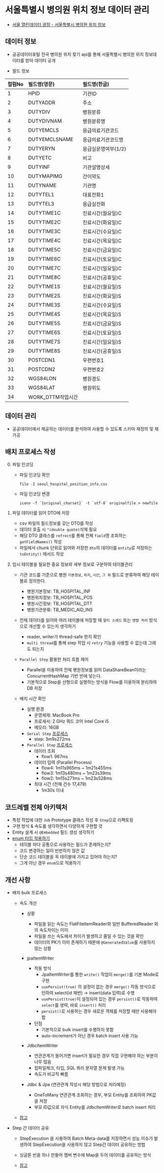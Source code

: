 # 서울특별시 병의원 위치 정보 데이터 관리
- [서울 열린데이터 광장 - 서울특별시 병의원 위치 정보](http://data.seoul.go.kr/dataList/OA-20337/S/1/datasetView.do)

## 데이터 정보
- 공공데이터포털 전국 병의원 위치 찾기 api를 통해 서울특별시 병의원 위치 정보데이터를 받아 데이터 공개

- 필드 정보

|컬럼No|필드명(영문)|필드명(한글)|
|:---|:---|:---|
|1|HPID|기관ID|
|2|DUTYADDR|주소|
|3|DUTYDIV|병원분류|
|4|DUTYDIVNAM|병원분류명|
|5|DUTYEMCLS|응급의료기관코드|
|6|DUTYEMCLSNAME|응급의료기관코드명|
|7|DUTYERYN|응급실운영여부(1/2)|
|8|DUTYETC|비고|
|9|DUTYINF|기관설명상세|
|10|DUTYMAPIMG|간이약도|
|11|DUTYNAME|기관명|
|12|DUTYTEL1|대표전화1|
|13|DUTYTEL3|응급실전화|
|14|DUTYTIME1C|진료시간(월요일)C|
|15|DUTYTIME2C|진료시간(화요일)C|
|16|DUTYTIME3C|진료시간(수요일)C|
|17|DUTYTIME4C|진료시간(목요일)C|
|18|DUTYTIME5C|진료시간(금요일)C|
|19|DUTYTIME6C|진료시간(토요일)C|
|20|DUTYTIME7C|진료시간(일요일)C|
|21|DUTYTIME8C|진료시간(공휴일)C|
|22|DUTYTIME1S|진료시간(월요일)S|
|23|DUTYTIME2S|진료시간(화요일)S|
|24|DUTYTIME3S|진료시간(수요일)S|
|25|DUTYTIME4S|진료시간(목요일)S|
|26|DUTYTIME5S|진료시간(금요일)S|
|27|DUTYTIME6S|진료시간(토요일)S|
|28|DUTYTIME7S|진료시간(일요일)S|
|29|DUTYTIME8S|진료시간(공휴일)S|
|30|POSTCDN1|우편번호1|
|31|POSTCDN2|우편번호2|
|32|WGS84LON|병원경도|
|33|WGS84LAT|병원위도|
|34|WORK_DTTM작업시간|

## 데이터 관리
- 공공데이터에서 제공하는 데이터를 분석하여 사용할 수 있도록 스키마 재정의 및 재가공

## 배치 프로세스 작성
0. 파일 인코딩
   - 파일 인코딩 확인
      ```shell
      file -I seoul_hospital_position_info.csv
      ```
   - 파일 인코딩 변경
      ```shell
      iconv -f `{original_charset}` -t `utf-8` originalfile > newfile
      ```
1. 파일 데이터를 읽어 DTO에 저장
   - csv 파일의 필드정보를 갖는 DTO를 작성
   - 데이터 호출 시 `"(double quote)`삭제 필요 
   - 해당 DTO 클래스를 `refrect`를 통해 전체 `field`명 조회하는 `getFieldNames()` 작성
   - 파일에서 chunk 단위로 읽어와 저장한 `dto`의 데이터를 `entity`로 저장하는 `toEntity()` 메서드 작성

2. 임시 테이블을 필요한 중요 정보와 세부 정보로 구분하여 테이블관리
    - 기관 코드를 기준으로 병원 `기본정보`, `위치`, `시간`, `그 외` 필드로 분류하여 해당 테이블로 정의한다.
        - 병원기본정보: TB_HOSPITAL_INF
        - 병원위치정보: TB_HOSPITAL_POS
        - 병원시간정보: TB_HOSPITAL_DTT
        - 병원기관분류: TB_MEDIC_AID_INS

    - 전체 데이터를 읽어와 여러 테이블에 저장할 때 `멀티 스레드` 또는 `병렬 처리` 방식으로 개선할 수 있는지 생각하기
        - reader, writer가 thread-safe 한지 확인
        - `multi thread`를 통해 step 작업 시 `retry` 기능을 사용할 수 없는데 그래도 되는지
    
    - `Parallel Step` 활용한 처리 흐름 제어
        - Parallel을 이용하여 전체 병원정보를 읽어 DataShareBean이라는 ConcurrentHashMap 기반 빈에 넣는다.
        - 기본적으로 Step을 선형으로 실행하는 방식을 Flow를 이용하여 분리하여 DB 저장

    - 배치 시간 확인
        - 실행 환경
            - 운영체제: MacBook Pro
            - 프로세서: 2 GHz 쿼드 코어 Intel Core i5
            - 메모리:  16GB
        - `Serial Step` [프로세스](src/main/java/kr/seok/hospital/demo/Serial_H_DBToDBConfig.java)
            - step: 3m9s272ms
        - `Parallel Step` [프로세스](src/main/java/kr/seok/hospital/demo/Parallel_H_DbToDbConfig.java)
            - 데이터 조회
                - flow1: 967ms
            - 데이터 입력 (Parallel Process)
                - flow4: 1m11s965ms ~ 1m21s455ms
                - flow3: 1m13s480ms ~ 1m23s39ms
                - flow2: 1m15s271ms ~ 1m23s528ms
            - 최대 시간 (전체 건수 17,479)
                - 1m30s 이내


## 코드레벨 전체 아키텍처
- 특정 작업에 대한 `Job` Prototype 클래스 작성 후 `Step`으로 리펙토링
- 구현 방식 & 속도를 생각하면서 다양하게 구현할 것
- Entity 설계 시 `@Embedded` 필드 생성 생각하기
- [enum 타입 적용하기](docs/enum/README.md)
   - 테이블 마다 공통으로 사용하는 필드가 존재하는지?
   - 코드 변경하는 일이 빈번하지 않은 값
   - 단순 코드 테이블을 꼭 테이블에 가지고 있어야 하는지?
   - 그게 아닌 경우 `enum`으로 적용하기

## 개선 사항
- 배치 bulk 프로세스 
   - 속도 개선
      - 상황
         - 파일을 읽는 속도는 FlatFileItemReader와 일반 BufferedReader 와의 속도차이는 미미
         - 파일을 쓰는 속도에서 차이가 발생하고 줄일 수 있는 것을 확인
         - 데이터의 PK가 이미 존재하기 때문에 `@GeneratedValue`를 사용하지 않는 상황
      - jpaItemWriter
         - 작동 방식
            - JpaItemWriter를 통한 `write()` 작업이 `merge()`를 기본 Mode로 구현
            - `usePersist(true)` 의 설정이 없는 경우 `merge()` 작동 방식으로 인하여 select(id 채번) -> insert(data 입력)로 수행
            - `usePersist(true)`이 설정되어 있는 경우 `persist()`로 작동하여 `select`를 생략, 바로 `insert()` 처리
            - `persist()`로 사용하는 경우 새로운 객체를 저장할 때만 사용해야함
         - 단점
            - 기본적으로 bulk insert를 수행하지 못함
            - auto-increment가 아닌 경우 batch insert 사용 가능
        
      - JdbcItemWriter
         - 연관관계가 들어가면 insert가 필요한 경우 직접 구현해야 하는 부분이 너무 많음
         - 컴파일체크, 타입, SQL 쿼리 문자열 문제 발생 가능
         - 속도가 비교적 빠름
      
      - Jdbc & Jpa (연관관계 작성시 해당 방법으로 처리예정)
         - OneToMany 연관관계 조회하는 경우, 부모 Entity를 조회하여 PK값을 저장
         - 부모 ID값으로 자식 Entity를 JdbcItemWriter로 batch insert 처리

   - [참고](https://jojoldu.tistory.com/507)
   
- Step 간 데이터 공유
   - StepExecution 을 사용하여 Batch Meta-data를 저장하면서 성능 이슈가 발생하여 StepExecution을 사용하지 않고 Step간 데이터 공유하는 방법
   - 싱글톤 빈을 하나 만들어 멤버 변수에 Map을 두어 데이터를 공유하는 방식

   - [참고](https://wckhg89.github.io/archivers/springbatch3)
